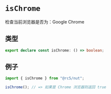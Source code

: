 # `isChrome`

检查当前浏览器是否为：Google Chrome

## 类型

```ts
export declare const isChrome: () => boolean;
```

## 例子

```ts
import { isChrome } from "@rc5/nut";

isChrome(); // => 如果是 Chrome 浏览器则返回 true
```
